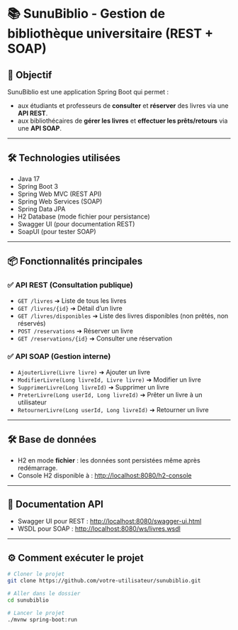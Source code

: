 # 📚 SunuBiblio - Gestion de bibliothèque universitaire (REST + SOAP)

## 🎯 Objectif
SunuBiblio est une application Spring Boot qui permet :
- aux étudiants et professeurs de **consulter** et **réserver** des livres via une **API REST**.
- aux bibliothécaires de **gérer les livres** et **effectuer les prêts/retours** via une **API SOAP**.

---

## 🛠️ Technologies utilisées
- Java 17
- Spring Boot 3
- Spring Web MVC (REST API)
- Spring Web Services (SOAP)
- Spring Data JPA
- H2 Database (mode fichier pour persistance)
- Swagger UI (pour documentation REST)
- SoapUI (pour tester SOAP)

---

## 📦 Fonctionnalités principales

### ✅ API REST (Consultation publique)
- `GET /livres` ➔ Liste de tous les livres
- `GET /livres/{id}` ➔ Détail d’un livre
- `GET /livres/disponibles` ➔ Liste des livres disponibles (non prêtés, non réservés)
- `POST /reservations` ➔ Réserver un livre
- `GET /reservations/{id}` ➔ Consulter une réservation

### ✅ API SOAP (Gestion interne)
- `AjouterLivre(Livre livre)` ➔ Ajouter un livre
- `ModifierLivre(Long livreId, Livre livre)` ➔ Modifier un livre
- `SupprimerLivre(Long livreId)` ➔ Supprimer un livre
- `PreterLivre(Long userId, Long livreId)` ➔ Prêter un livre à un utilisateur
- `RetournerLivre(Long userId, Long livreId)` ➔ Retourner un livre

---

## 🛠️ Base de données
- H2 en mode **fichier** : les données sont persistées même après redémarrage.
- Console H2 disponible à : [http://localhost:8080/h2-console](http://localhost:8080/h2-console)

---

## 🔗 Documentation API
- Swagger UI pour REST : [http://localhost:8080/swagger-ui.html](http://localhost:8080/swagger-ui.html)
- WSDL pour SOAP : [http://localhost:8080/ws/livres.wsdl](http://localhost:8080/ws/livres.wsdl)

---

## ⚙️ Comment exécuter le projet

```bash
# Cloner le projet
git clone https://github.com/votre-utilisateur/sunubiblio.git

# Aller dans le dossier
cd sunubiblio

# Lancer le projet
./mvnw spring-boot:run
